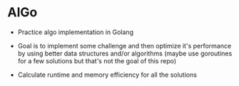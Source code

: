 # AlGo

- Practice algo implementation in Golang

- Goal is to implement some challenge and then optimize it's performance by using better data structures and/or algorithms (maybe use goroutines for a few solutions but that's not the goal of this repo)

- Calculate runtime and memory efficiency for all the solutions

